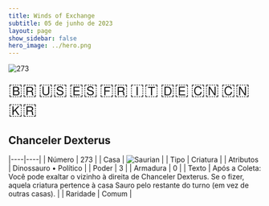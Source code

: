 ```yaml
---
title: Winds of Exchange
subtitle: 05 de junho de 2023
layout: page
show_sidebar: false
hero_image: ../hero.png
---
```


![273](https://mastervault-storage-prod.s3.amazonaws.com/media/card_front/pt/600_273_a68c74b62aa1_pt.png)

<span title="Português" style="font-size: 32px;cursor: pointer;" onclick="javascript:document.querySelector('img[alt=\'273\']').src=document.querySelector('img[alt=\'273\']').src.replace(/card_front\/[^/]+/, 'card_front/pt').replace(/_[^/.0-9]+\.png/, '_pt.png')">🇧🇷</span>
<span title="English" style="font-size: 32px;cursor: pointer;" onclick="javascript:document.querySelector('img[alt=\'273\']').src=document.querySelector('img[alt=\'273\']').src.replace(/card_front\/[^/]+/, 'card_front/en').replace(/_[^/.0-9]+\.png/, '_en.png')">🇺🇸</span>
<span title="Español" style="font-size: 32px;cursor: pointer;" onclick="javascript:document.querySelector('img[alt=\'273\']').src=document.querySelector('img[alt=\'273\']').src.replace(/card_front\/[^/]+/, 'card_front/es').replace(/_[^/.0-9]+\.png/, '_es.png')">🇪🇸</span>
<span title="Français" style="font-size: 32px;cursor: pointer;" onclick="javascript:document.querySelector('img[alt=\'273\']').src=document.querySelector('img[alt=\'273\']').src.replace(/card_front\/[^/]+/, 'card_front/fr').replace(/_[^/.0-9]+\.png/, '_fr.png')">🇫🇷</span>
<span title="Italiano" style="font-size: 32px;cursor: pointer;" onclick="javascript:document.querySelector('img[alt=\'273\']').src=document.querySelector('img[alt=\'273\']').src.replace(/card_front\/[^/]+/, 'card_front/it').replace(/_[^/.0-9]+\.png/, '_it.png')">🇮🇹</span>
<span title="Deutsche" style="font-size: 32px;cursor: pointer;" onclick="javascript:document.querySelector('img[alt=\'273\']').src=document.querySelector('img[alt=\'273\']').src.replace(/card_front\/[^/]+/, 'card_front/de').replace(/_[^/.0-9]+\.png/, '_de.png')">🇩🇪</span>
<span title="简体中文" style="font-size: 32px;cursor: pointer;" onclick="javascript:document.querySelector('img[alt=\'273\']').src=document.querySelector('img[alt=\'273\']').src.replace(/card_front\/[^/]+/, 'card_front/zh-hans').replace(/_[^/.0-9]+\.png/, '_zh-hans.png')">🇨🇳</span>
<span title="繁體中文" style="font-size: 32px;cursor: pointer;" onclick="javascript:document.querySelector('img[alt=\'273\']').src=document.querySelector('img[alt=\'273\']').src.replace(/card_front\/[^/]+/, 'card_front/zh-hant').replace(/_[^/.0-9]+\.png/, '_zh-hant.png')">🇨🇳</span>
<span title="한국어" style="font-size: 32px;cursor: pointer;" onclick="javascript:document.querySelector('img[alt=\'273\']').src=document.querySelector('img[alt=\'273\']').src.replace(/card_front\/[^/]+/, 'card_front/ko').replace(/_[^/.0-9]+\.png/, '_ko.png')">🇰🇷</span>

## Chanceler Dexterus

|----|----|
| Número | 273 |
| Casa | ![Saurian](https://archonarcana.com/images/thumb/9/9e/Saurian_P.png/22px-Saurian_P.png "Sauro") |
| Tipo | Criatura |
| Atributos | Dinossauro • Político |
| Poder | 3 |
| Armadura | 0 |
| Texto | Após a Coleta: Você pode exaltar o vizinho à direita de Chanceler Dexterus. Se o fizer, aquela criatura pertence à casa Sauro pelo restante do turno (em vez de outras casas). |
| Raridade | Comum |
